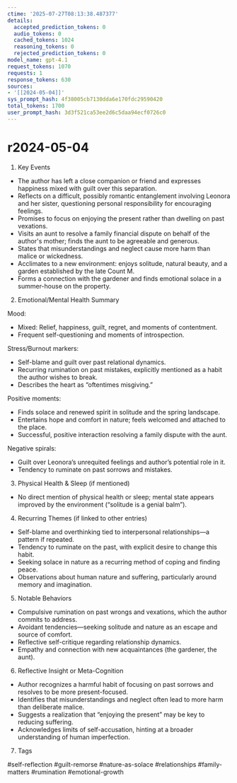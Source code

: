 ```yaml
---
ctime: '2025-07-27T08:13:38.487377'
details:
  accepted_prediction_tokens: 0
  audio_tokens: 0
  cached_tokens: 1024
  reasoning_tokens: 0
  rejected_prediction_tokens: 0
model_name: gpt-4.1
request_tokens: 1070
requests: 1
response_tokens: 630
sources:
- '[[2024-05-04]]'
sys_prompt_hash: 4f38005cb7130dda6e170fdc29590420
total_tokens: 1700
user_prompt_hash: 3d3f521ca53ee2d6c5daa94ecf0726c0
---
```

# r2024-05-04

1. Key Events

- The author has left a close companion or friend and expresses happiness mixed with guilt over this separation.
- Reflects on a difficult, possibly romantic entanglement involving Leonora and her sister, questioning personal responsibility for encouraging feelings.
- Promises to focus on enjoying the present rather than dwelling on past vexations.
- Visits an aunt to resolve a family financial dispute on behalf of the author's mother; finds the aunt to be agreeable and generous.
- States that misunderstandings and neglect cause more harm than malice or wickedness.
- Acclimates to a new environment: enjoys solitude, natural beauty, and a garden established by the late Count M.
- Forms a connection with the gardener and finds emotional solace in a summer-house on the property.

2. Emotional/Mental Health Summary

Mood:
- Mixed: Relief, happiness, guilt, regret, and moments of contentment.
- Frequent self-questioning and moments of introspection.

Stress/Burnout markers:
- Self-blame and guilt over past relational dynamics.
- Recurring rumination on past mistakes, explicitly mentioned as a habit the author wishes to break.
- Describes the heart as “oftentimes misgiving.”

Positive moments:
- Finds solace and renewed spirit in solitude and the spring landscape.
- Entertains hope and comfort in nature; feels welcomed and attached to the place.
- Successful, positive interaction resolving a family dispute with the aunt.

Negative spirals:
- Guilt over Leonora’s unrequited feelings and author’s potential role in it.
- Tendency to ruminate on past sorrows and mistakes.

3. Physical Health & Sleep (if mentioned)

- No direct mention of physical health or sleep; mental state appears improved by the environment (“solitude is a genial balm”).

4. Recurring Themes (if linked to other entries)

- Self-blame and overthinking tied to interpersonal relationships—a pattern if repeated.
- Tendency to ruminate on the past, with explicit desire to change this habit.
- Seeking solace in nature as a recurring method of coping and finding peace.
- Observations about human nature and suffering, particularly around memory and imagination.

5. Notable Behaviors

- Compulsive rumination on past wrongs and vexations, which the author commits to address.
- Avoidant tendencies—seeking solitude and nature as an escape and source of comfort.
- Reflective self-critique regarding relationship dynamics.
- Empathy and connection with new acquaintances (the gardener, the aunt).

6. Reflective Insight or Meta-Cognition

- Author recognizes a harmful habit of focusing on past sorrows and resolves to be more present-focused.
- Identifies that misunderstandings and neglect often lead to more harm than deliberate malice.
- Suggests a realization that “enjoying the present” may be key to reducing suffering.
- Acknowledges limits of self-accusation, hinting at a broader understanding of human imperfection.

7. Tags

#self-reflection #guilt-remorse #nature-as-solace #relationships #family-matters #rumination #emotional-growth